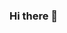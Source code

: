 ### Hi there 👋

<!--
<h1 align="center">Hi there, I'm <a href="https://t.me/chepe1ove" target="_blank">Ilya</a> 
<img src="https://github.com/blackcater/blackcater/raw/main/images/Hi.gif" height="32"/></h1>
<h3 align="center">In the realm of code and creativity, I discover my true calling. A frontend developer at heart, I craft virtual worlds and visual narratives, bringing web pages to life beneath my fingertips.</h3>
-->
